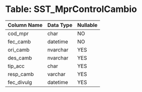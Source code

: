 # Table: SST_MprControlCambio

| Column Name | Data Type | Nullable |
|-------------|-----------|----------|
| cod_mpr | char | NO |
| fec_camb | datetime | NO |
| ori_camb | nvarchar | YES |
| des_camb | nvarchar | YES |
| tip_acc | char | YES |
| resp_camb | varchar | YES |
| fec_divulg | datetime | YES |
